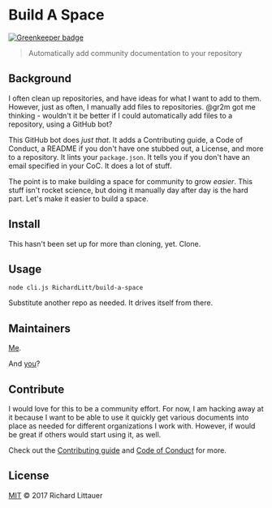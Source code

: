 # Build A Space

[![Greenkeeper badge](https://badges.greenkeeper.io/RichardLitt/build-a-space.svg)](https://greenkeeper.io/)

> Automatically add community documentation to your repository

## Background

I often clean up repositories, and have ideas for what I want to add to them. However, just as often, I manually add files to repositories. @gr2m got me thinking - wouldn't it be better if I could automatically add files to a repository, using a GitHub bot?

This GitHub bot does _just that_. It adds a Contributing guide, a Code of Conduct, a README if you don't have one stubbed out, a License, and more to a repository. It lints your `package.json`. It tells you if you don't have an email specified in your CoC. It does a lot of stuff.

The point is to make building a space for community to grow _easier_. This stuff isn't rocket science, but doing it manually day after day is the hard part. Let's make it easier to build a space.

## Install

This hasn't been set up for more than cloning, yet. Clone.

## Usage

```
node cli.js RichardLitt/build-a-space
```

Substitute another repo as needed. It drives itself from there.

## Maintainers

[Me](https://burntfen.com).

And [you](https://github.com/RichardLitt/build-a-space/issues/new?title=I%20want%20to%20be%20a%20maintainer!)?

## Contribute

I would love for this to be a community effort. For now, I am hacking away at it because I want to be able to use it quickly get various documents into place as needed for different organizations I work with. However, if would be great if others would start using it, as well.

Check out the [Contributing guide](CONTRIBUTING.md) and [Code of Conduct](CODE_OF_CONDUCT.md) for more.

## License

[MIT](LICENSE) © 2017 Richard Littauer
